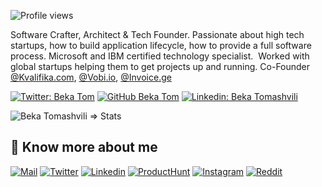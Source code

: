 
![Profile views](https://gpvc.arturio.dev/bekatom)

Software Crafter, Architect & Tech Founder.
Passionate about high tech startups, how to build application lifecycle, how to provide a full software process. 
Microsoft and IBM certified technology specialist.  Worked with global startups helping them to get projects up and running.
Co-Founder [@Kvalifika.com](https://kvalifika.com), [@Vobi.io](https://vobi.io), [@Invoice.ge](https://invoice.ge)


[![Twitter: Beka Tom](https://img.shields.io/twitter/follow/beka_tom?style=social)](https://twitter.com/beka_tom)
[![GitHub Beka Tom](https://img.shields.io/github/followers/bekatom?label=follow&style=social)](https://github.com/bekatom)
[![Linkedin: Beka Tomashvili](https://img.shields.io/badge/-Tomashvili-blue?style=flat-square&logo=Linkedin&logoColor=white&link=https://www.linkedin.com/in/bekatomashvili)](https://www.linkedin.com/in/bekatomashvili/)

<p align="left"> 
  <img src="https://github-readme-stats.vercel.app/api?username=bekatom&count_private=true&show_icons=true&include_all_commits=true&theme=calm" alt="Beka Tomashvili => Stats" />


## 🔗 Know more about me 

[![Mail](https://img.shields.io/badge/-Email%20me!-black?style=for-the-badge&logo=gmail)](mailto:beka@tomashvili.com)
[![Twitter](https://img.shields.io/badge/-Twitter-black?style=for-the-badge&logo=twitter)](https://twitter.com/beka_tom)
[![Linkedin](https://img.shields.io/badge/-LinkedIn-black?style=for-the-badge&logo=Linkedin)](https://www.linkedin.com/in/bekatomashvili/)
[![ProductHunt](https://img.shields.io/badge/-Producthunt-black?style=for-the-badge&logo=product-hunt)](https://www.instagram.com/beka.tom/)
[![Instagram](https://img.shields.io/badge/-Instagram-black?style=for-the-badge&logo=instagram)](https://www.instagram.com/beka.tom/)
[![Reddit](https://img.shields.io/badge/-Reddit-black?style=for-the-badge&logo=reddit)](https://www.reddit.com/user/bekatom)

<!-- [![Medium](https://img.shields.io/badge/-Medium-black?style=for-the-badge&logo=Medium)](https://medium.com/@beka) -->
<!-- [![Tomashvili.com](https://img.shields.io/badge/-Tomashvili-black?style=for-the-badge&logo=google-chrome&logoColor=white)](https://tomashvili.com/) -->

<!--
**bekatom/bekatom** is a ✨ _special_ ✨ repository because its `README.md` (this file) appears on your GitHub profile.

Here are some ideas to get you started:

- 🔭 I’m currently working on ...
- 🌱 I’m currently learning ...
- 👯 I’m looking to collaborate on ...
- 🤔 I’m looking for help with ...
- 💬 Ask me about ...
- 📫 How to reach me: ...
- 😄 Pronouns: ...
- ⚡ Fun fact: ...
-->
